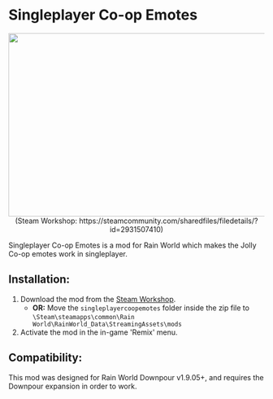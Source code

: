 # Singleplayer Co-op Emotes
<p align="center">
  <img width="640" height="360" src="https://user-images.githubusercontent.com/57483089/218340339-a6269961-9700-436e-b953-ccc3e4baba70.png">
  <br/>
  (Steam Workshop: https://steamcommunity.com/sharedfiles/filedetails/?id=2931507410)
</p>

Singleplayer Co-op Emotes is a mod for Rain World which makes the Jolly Co-op emotes work in singleplayer.

## Installation:
1. Download the mod from the [Steam Workshop](https://steamcommunity.com/sharedfiles/filedetails/?id=2931507410).
    - **OR:** Move the `singleplayercoopemotes` folder inside the zip file to  
    `\Steam\steamapps\common\Rain World\RainWorld_Data\StreamingAssets\mods`
2. Activate the mod in the in-game 'Remix' menu.

## Compatibility:
This mod was designed for Rain World Downpour v1.9.05+, and requires the Downpour expansion in order to work.

